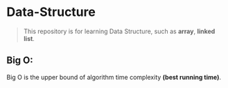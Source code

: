 # Data-Structure

>This repository is for learning Data Structure, such as <b>array</b>, <b>linked list</b>.

## Big O:
Big O is the upper bound of algorithm time complexity <b>(best running time)</b>.
